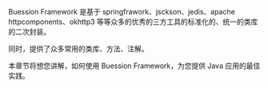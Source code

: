 Buession Framework 是基于 springfrawork、jsckson、jedis、apache httpcomponents、okhttp3 等等众多的优秀的三方工具的标准化的、统一的类库的二次封装。

同时，提供了众多常用的类库、方法、注解。

本章节将想您讲解，如何使用 Buession Framework，为您提供 Java 应用的最佳实践。